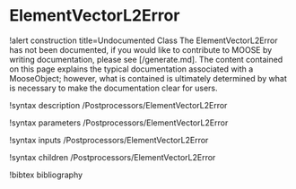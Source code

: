 <!-- MOOSE Documentation Stub: Remove this when content is added. -->

# ElementVectorL2Error

!alert construction title=Undocumented Class
The ElementVectorL2Error has not been documented, if you would like to contribute to MOOSE by
writing documentation, please see [/generate.md]. The content contained on this page explains
the typical documentation associated with a MooseObject; however, what is contained is ultimately
determined by what is necessary to make the documentation clear for users.

!syntax description /Postprocessors/ElementVectorL2Error

!syntax parameters /Postprocessors/ElementVectorL2Error

!syntax inputs /Postprocessors/ElementVectorL2Error

!syntax children /Postprocessors/ElementVectorL2Error

!bibtex bibliography
